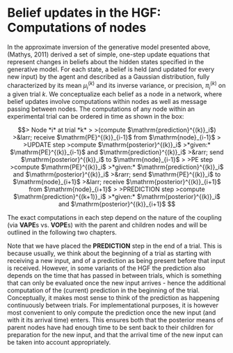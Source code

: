 # Belief updates in the HGF: Computations of nodes

In the approximate inversion of the generative model presented above, (Mathys, 2011) derived a set of simple, one-step update equations that represent changes in beliefs about the hidden states specified in the generative model. For each state, a belief is held (and updated for every new input) by the agent and described as a Gaussian distribution, fully characterized by its mean $\mu_i^{(k)}$ and its inverse variance, or precision, $\pi_i^{(k)}$ on a given trial $k$. We conceptualize each belief as a node in a network, where belief updates involve computations within nodes as well as message passing between nodes. The computations of any node within an experimental trial can be ordered in time as shown in the box:
```math
> Node *i* at trial *k*
>
>(compute $\mathrm{prediction}^{(k)}_i$)  
>&larr; receive $\mathrm{PE}^{(k)}_{i-1}$ from $\mathrm{node}_{i-1}$
>
>UPDATE step  
>compute $\mathrm{posterior}^{(k)}_i$  
>*given:* $\mathrm{PE}^{(k)}_{i-1}$ and $\mathrm{prediction}^{(k)}_i$  
>&rarr; send $\mathrm{posterior}^{(k)}_i$ to $\mathrm{node}_{i-1}$
>
>PE step  
>compute $\mathrm{PE}^{(k)}_i$  
>*given:* $\mathrm{prediction}^{(k)}_i$ and $\mathrm{posterior}^{(k)}_i$  
>&rarr; send $\mathrm{PE}^{(k)}_i$ to $\mathrm{node}_{i+1}$  
>&larr; receive $\mathrm{posterior}^{(k)}_{i+1}$ from $\mathrm{node}_{i+1}$  
>
>PREDICTION step  
>compute $\mathrm{prediction}^{(k+1)}_i$  
>*given:* $\mathrm{posterior}^{(k)}_i$ and $\mathrm{posterior}^{(k)}_{i+1}$  
```
The exact computations in each step depend on the nature of the coupling (via **VAPE**s vs. **VOPE**s) with the parent and children nodes and will be outlined in the following two chapters.

Note that we have placed the **PREDICTION** step in the end of a trial. This is because usually, we think about the beginning of a trial as starting with receiving a new input, and of a prediction as being present before that input is received. However, in some variants of the HGF the prediction also depends on the time that has passed in between trials, which is something that can only be evaluated once the new input arrives - hence the additional computation of the (current) prediction in the beginning of the trial. Conceptually, it makes most sense to think of the prediction as happening continuously between trials. For implementational purposes, it is however most convenient to only compute the prediction once the new input (and with it its arrival time) enters. This ensures both that the posterior means of parent nodes have had enough time to be sent back to their children for preparation for the new input, and that the arrival time of the new input can be taken into account appropriately.
